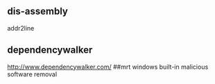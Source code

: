 ## dis-assembly
addr2line
## dependencywalker
http://www.dependencywalker.com/
##mrt
windows built-in malicious software removal
